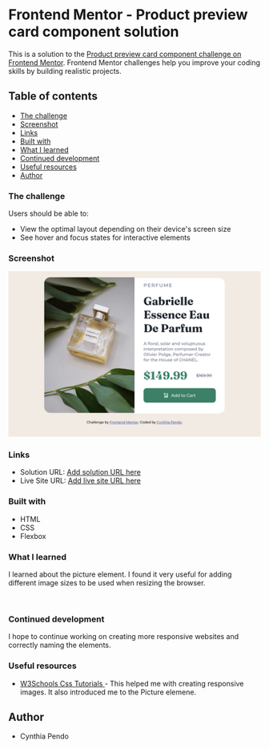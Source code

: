 # Frontend Mentor - Product preview card component solution

This is a solution to the [Product preview card component challenge on Frontend Mentor](https://www.frontendmentor.io/challenges/product-preview-card-component-GO7UmttRfa). Frontend Mentor challenges help you improve your coding skills by building realistic projects. 

## Table of contents

- [The challenge](#the-challenge)
- [Screenshot](#screenshot)
- [Links](#links)
- [Built with](#built-with)
- [What I learned](#what-i-learned)
- [Continued development](#continued-development)
- [Useful resources](#useful-resources)
- [Author](#author)

### The challenge

Users should be able to:

- View the optimal layout depending on their device's screen size
- See hover and focus states for interactive elements

### Screenshot

![](images/screenshot.png)

### Links

- Solution URL: [Add solution URL here](https://github.com/cpendo/Product-preview-card-solution)
- Live Site URL: [Add live site URL here](https://your-live-site-url.com)

### Built with

- HTML
- CSS 
- Flexbox

### What I learned

I learned about the picture element. I found it very useful for adding different image sizes to be used when resizing the browser.

<picture>
  <source srcset="" media="(max-width: 200px)" >
  <img src="" alt="" >
</picture>
      
### Continued development

I hope to continue working on creating more responsive websites and correctly naming the elements.

### Useful resources

- [W3Schools Css Tutorials ](https://www.w3schools.com/css/) - This helped me with creating responsive images. It also introduced me to the Picture elemene.

## Author

- Cynthia Pendo


